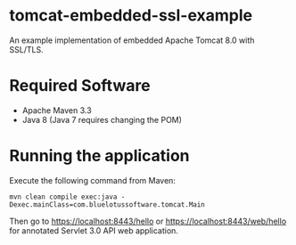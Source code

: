 # tomcat-embedded-ssl-example
An example implementation of embedded Apache Tomcat 8.0 with SSL/TLS.

# Required Software
* Apache Maven 3.3
* Java 8 (Java 7 requires changing the POM)

# Running the application
Execute the following command from Maven:
```
mvn clean compile exec:java -Dexec.mainClass=com.bluelotussoftware.tomcat.Main
```
Then go to <a href="https://localhost:8443/hello">https://localhost:8443/hello</a> or <a href="https://localhost:8443/web/hello">https://localhost:8443/web/hello</a> for annotated Servlet 3.0 API web application.
